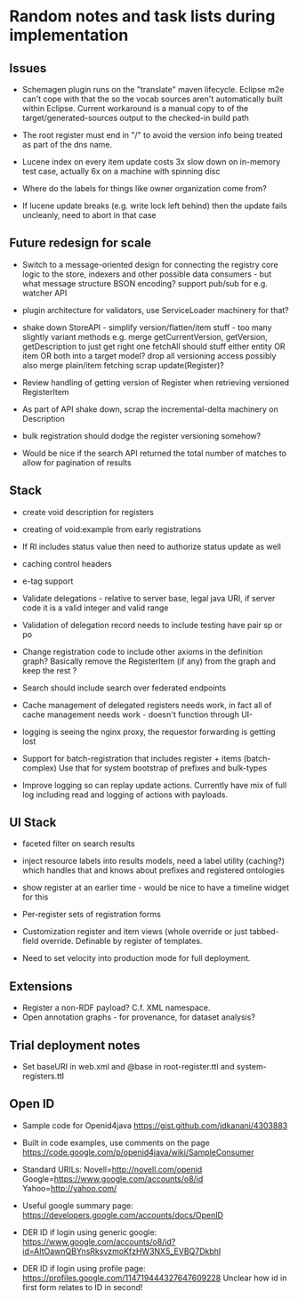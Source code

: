 # Random notes and task lists during implementation

## Issues

   * Schemagen plugin runs on the "translate" maven lifecycle. Eclipse m2e can't cope with that the so the vocab sources aren't automatically built within Eclipse. Current workaround is a manual copy to of the target/generated-sources output to the checked-in build path

   * The root register must end in "/" to avoid the version info being treated as part of the dns name.

   * Lucene index on every item update costs 3x slow down on in-memory test case, actually 6x on a machine with spinning disc

   * Where do the labels for things like owner organization come from?

   * If lucene update breaks (e.g. write lock left behind) then the update fails uncleanly, need to abort in that case

## Future redesign for scale

   * Switch to a message-oriented design for connecting the registry core logic to the store, indexers and other possible data consumers - but what message structure BSON encoding?
     support pub/sub for e.g. watcher API
   * plugin architecture for validators, use ServiceLoader machinery for that?

   * shake down StoreAPI - simplify version/flatten/item stuff - too many slightly variant methods
     e.g. merge getCurrentVersion, getVersion, getDescription to just get right one
     fetchAll should stuff either entity OR item OR both into a target model?
     drop all versioning access
     possibly also merge plain/item fetching
     scrap update(Register)?
   * Review handling of getting version of Register when retrieving versioned RegisterItem
   * As part of API shake down, scrap the incremental-delta machinery on Description


   * bulk registration should dodge the register versioning somehow?

   * Would be nice if the search API returned the total number of matches to allow for pagination of results

## Stack

   * create void description for registers
   * creating of void:example from early registrations
   * If RI includes status value then need to authorize status update as well
   * caching control headers
   * e-tag support

   * Validate delegations - relative to server base, legal java URI, if server code it is a valid integer and valid range
   * Validation of delegation record needs to include testing have pair sp or po

   * Change registration code to include other axioms in the definition graph? Basically remove the RegisterItem (if any) from the graph and keep the rest ?

   * Search should include search over federated endpoints

   * Cache management of delegated registers needs work, in fact all of cache management needs work - doesn't function through UI-

   * logging is seeing the nginx proxy, the requestor forwarding is getting lost

   * Support for batch-registration that includes register + items (batch-complex)
     Use that for system bootstrap of prefixes and bulk-types

   * Improve logging so can replay update actions. Currently have mix of full log including read and logging of actions with payloads.

## UI Stack

   * faceted filter on search results
   * inject resource labels into results models, need a label utility (caching?) which handles that and knows about prefixes and registered ontologies
   * show register at an earlier time - would be nice to have a timeline widget for this

   * Per-register sets of registration forms

   * Customization register and item views (whole override or just tabbed-field override. Definable by register of templates.

   * Need to set velocity into production mode for full deployment.

## Extensions

   * Register a non-RDF payload?  C.f. XML namespace.
   * Open annotation graphs - for provenance, for dataset analysis?

## Trial deployment notes

   * Set baseURI in web.xml and @base in root-register.ttl and system-registers.ttl


## Open ID

   * Sample code for Openid4java   https://gist.github.com/jdkanani/4303883
   * Built in code examples, use comments on the page https://code.google.com/p/openid4java/wiki/SampleConsumer
   * Standard URILs: Novell=http://novell.com/openid Google=https://www.google.com/accounts/o8/id Yahoo=http://yahoo.com/
   * Useful google summary page: https://developers.google.com/accounts/docs/OpenID

   * DER ID if login using generic google:   https://www.google.com/accounts/o8/id?id=AItOawnQBYnsRksvzmoKfzHW3NX5_EVBQ7DkbhI
   * DER ID if login using profile page:  https://profiles.google.com/114719444327647609228
     Unclear how id in first form relates to ID in second!


